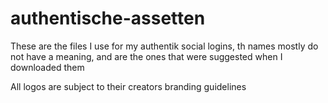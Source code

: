 # authentische-assetten

These are the files I use for my authentik social logins, th names mostly do not have a meaning, and are the ones that were suggested when I downloaded them

All logos are subject to their creators branding guidelines
